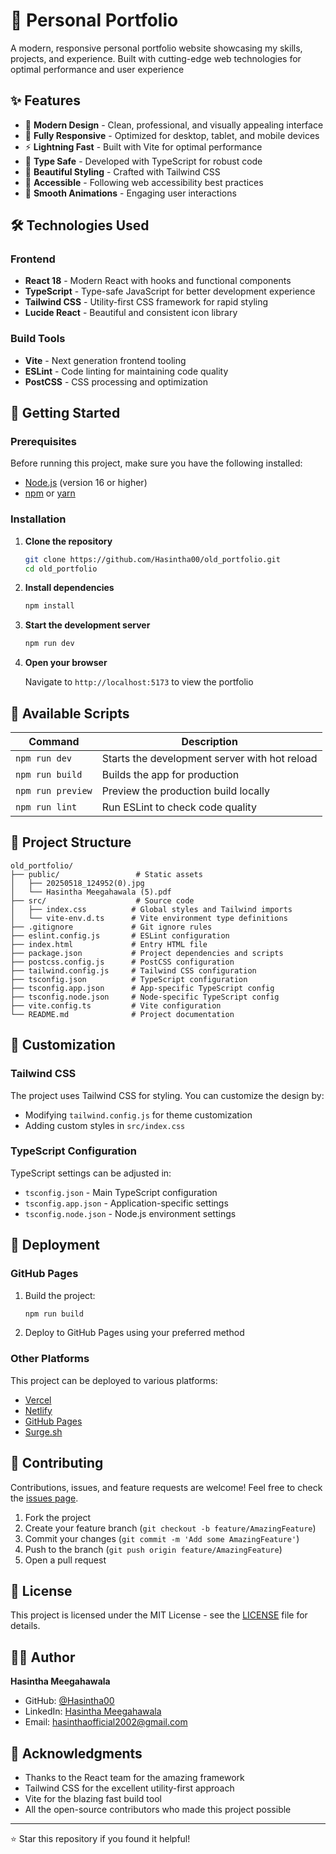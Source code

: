 # 🌟 Personal Portfolio

A modern, responsive personal portfolio website showcasing my skills, projects, and experience. Built with cutting-edge web technologies for optimal performance and user experience

## ✨ Features

- 🎨 **Modern Design** - Clean, professional, and visually appealing interface
- 📱 **Fully Responsive** - Optimized for desktop, tablet, and mobile devices
- ⚡ **Lightning Fast** - Built with Vite for optimal performance
- 🔧 **Type Safe** - Developed with TypeScript for robust code
- 💅 **Beautiful Styling** - Crafted with Tailwind CSS
- 🎯 **Accessible** - Following web accessibility best practices
- 🌙 **Smooth Animations** - Engaging user interactions

## 🛠️ Technologies Used

### Frontend
- **React 18** - Modern React with hooks and functional components
- **TypeScript** - Type-safe JavaScript for better development experience
- **Tailwind CSS** - Utility-first CSS framework for rapid styling
- **Lucide React** - Beautiful and consistent icon library

### Build Tools
- **Vite** - Next generation frontend tooling
- **ESLint** - Code linting for maintaining code quality
- **PostCSS** - CSS processing and optimization

## 🚀 Getting Started

### Prerequisites

Before running this project, make sure you have the following installed:
- [Node.js](https://nodejs.org/) (version 16 or higher)
- [npm](https://www.npmjs.com/) or [yarn](https://yarnpkg.com/)

### Installation

1. **Clone the repository**
   ```bash
   git clone https://github.com/Hasintha00/old_portfolio.git
   cd old_portfolio
   ```

2. **Install dependencies**
   ```bash
   npm install
   ```

3. **Start the development server**
   ```bash
   npm run dev
   ```

4. **Open your browser**
   
   Navigate to `http://localhost:5173` to view the portfolio

## 📜 Available Scripts

| Command | Description |
|---------|-------------|
| `npm run dev` | Starts the development server with hot reload |
| `npm run build` | Builds the app for production |
| `npm run preview` | Preview the production build locally |
| `npm run lint` | Run ESLint to check code quality |

## 📁 Project Structure

```
old_portfolio/
├── public/                 # Static assets
│   ├── 20250518_124952(0).jpg
│   └── Hasintha Meegahawala (5).pdf
├── src/                    # Source code
│   ├── index.css          # Global styles and Tailwind imports
│   └── vite-env.d.ts      # Vite environment type definitions
├── .gitignore             # Git ignore rules
├── eslint.config.js       # ESLint configuration
├── index.html             # Entry HTML file
├── package.json           # Project dependencies and scripts
├── postcss.config.js      # PostCSS configuration
├── tailwind.config.js     # Tailwind CSS configuration
├── tsconfig.json          # TypeScript configuration
├── tsconfig.app.json      # App-specific TypeScript config
├── tsconfig.node.json     # Node-specific TypeScript config
├── vite.config.ts         # Vite configuration
└── README.md              # Project documentation
```

## 🎨 Customization

### Tailwind CSS
The project uses Tailwind CSS for styling. You can customize the design by:
- Modifying `tailwind.config.js` for theme customization
- Adding custom styles in `src/index.css`

### TypeScript Configuration
TypeScript settings can be adjusted in:
- `tsconfig.json` - Main TypeScript configuration
- `tsconfig.app.json` - Application-specific settings
- `tsconfig.node.json` - Node.js environment settings

## 🚀 Deployment

### GitHub Pages
1. Build the project:
   ```bash
   npm run build
   ```

2. Deploy to GitHub Pages using your preferred method

### Other Platforms
This project can be deployed to various platforms:
- [Vercel](https://vercel.com/)
- [Netlify](https://www.netlify.com/)
- [GitHub Pages](https://pages.github.com/)
- [Surge.sh](https://surge.sh/)

## 🤝 Contributing

Contributions, issues, and feature requests are welcome! Feel free to check the [issues page](https://github.com/Hasintha00/old_portfolio/issues).

1. Fork the project
2. Create your feature branch (`git checkout -b feature/AmazingFeature`)
3. Commit your changes (`git commit -m 'Add some AmazingFeature'`)
4. Push to the branch (`git push origin feature/AmazingFeature`)
5. Open a pull request

## 📄 License

This project is licensed under the MIT License - see the [LICENSE](LICENSE) file for details.

## 👨‍💻 Author

**Hasintha Meegahawala**

- GitHub: [@Hasintha00](https://github.com/Hasintha00)
- LinkedIn: [Hasintha Meegahawala](https://linkedin.com/in/hasintha-meegahawala)
- Email: hasinthaofficial2002@gmail.com

## 🙏 Acknowledgments

- Thanks to the React team for the amazing framework
- Tailwind CSS for the excellent utility-first approach
- Vite for the blazing fast build tool
- All the open-source contributors who made this project possible

---

⭐ Star this repository if you found it helpful!
